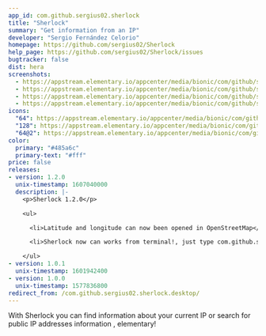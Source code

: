 ```yaml
---
app_id: com.github.sergius02.sherlock
title: "Sherlock"
summary: "Get information from an IP"
developer: "Sergio Fernández Celorio"
homepage: https://github.com/sergius02/Sherlock
help_page: https://github.com/sergius02/Sherlock/issues
bugtracker: false
dist: hera
screenshots:
  - https://appstream.elementary.io/appcenter/media/bionic/com/github/sergius02.sherlock/49E1DF3D14DAE23D35EACF5B2052CE88/screenshots/image-1_orig.png
  - https://appstream.elementary.io/appcenter/media/bionic/com/github/sergius02.sherlock/49E1DF3D14DAE23D35EACF5B2052CE88/screenshots/image-2_orig.png
  - https://appstream.elementary.io/appcenter/media/bionic/com/github/sergius02.sherlock/49E1DF3D14DAE23D35EACF5B2052CE88/screenshots/image-3_orig.png
  - https://appstream.elementary.io/appcenter/media/bionic/com/github/sergius02.sherlock/49E1DF3D14DAE23D35EACF5B2052CE88/screenshots/image-4_orig.png
icons:
  "64": https://appstream.elementary.io/appcenter/media/bionic/com/github/sergius02.sherlock/49E1DF3D14DAE23D35EACF5B2052CE88/icons/64x64/com.github.sergius02.sherlock_com.github.sergius02.sherlock.png
  "128": https://appstream.elementary.io/appcenter/media/bionic/com/github/sergius02.sherlock/49E1DF3D14DAE23D35EACF5B2052CE88/icons/128x128/com.github.sergius02.sherlock_com.github.sergius02.sherlock.png
  "64@2": https://appstream.elementary.io/appcenter/media/bionic/com/github/sergius02.sherlock/49E1DF3D14DAE23D35EACF5B2052CE88/icons/64x64@2/com.github.sergius02.sherlock_com.github.sergius02.sherlock.png
color:
  primary: "#485a6c"
  primary-text: "#fff"
price: false
releases:
- version: 1.2.0
  unix-timestamp: 1607040000
  description: |-
    <p>Sherlock 1.2.0</p>

    <ul>

      <li>Latitude and longitude can now been opened in OpenStreetMap</li>

      <li>Sherlock now can works from terminal!, just type com.github.sergius02.sherlock -h for help</li>

    </ul>
- version: 1.0.1
  unix-timestamp: 1601942400
- version: 1.0.0
  unix-timestamp: 1577836800
redirect_from: /com.github.sergius02.sherlock.desktop/
---
```


<p>With Sherlock you can find information about your current IP or search for public IP addresses information , elementary!</p>